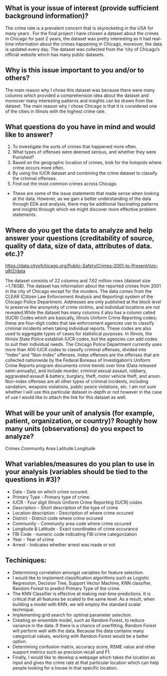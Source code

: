 
## What is your issue of interest (provide sufficient background information)?
   The crime rate is a prevalent concern that is skyrocketing in the USA for many years . For the final project I have chosen a dataset about the crimes in Chicago for    past 2 years, the dataset was pretty interesting as it had real-time information about the crimes happening in Chicago, moreover, the data is updated every day. The    dataset was collected from the ‘city of Chicago’s official website which has many public datasets. 

## Why is this issue important to you and/or to others?
   The main reason why I chose this dataset was because there were many columns which provided a comprehension idea about the dataset and moreover many interesting        patterns and insights can be drawn from the dataset. The main reason why I chose Chicago is that it is considered one of the cities in Illinois with the highest        crime rate.

## What questions do you have in mind and would like to answer?
   1. To investigate the sorts of crimes that happened more often. 
   2. What types of offenses were deemed serious, and whether they were Punished? 
   3. Based on the geographic location of crimes, look for the hotspots where crime occurs more often. 
   4. By using the IUCR dataset and combining the crime dataset to classify the criminal offenses. 
   5. Find out the most common crimes across Chicago.
   
   - These are some of the issue statements that made sense when looking at the data. However, as we gain a better understanding of the data through EDA and analysis,
     there may be additional fascinating patterns and insights through which we might discover more effective problem statements.

## Where do you get the data to analyze and help answer your questions (creditability of source, quality of data, size of data, attributes of data. etc.)?
   https://data.cityofchicago.org/Public-Safety/Crimes-2001-to-Present/ijzp-q8t2/data

  The dataset consists of 22 columns and 7.62 million rows (dataset size ~1.78GB). The dataset has information about the reported crimes from 2001 in the city of Chicago except for the murders. The data comes from the CLEAR (Citizen Law Enforcement Analysis and Reporting) system of the Chicago Police Department. Addresses are only published at the block level to preserve the anonymity of crime victims, and individual locations are not revealed.While the dataset has many columns it also has a column called (IUCR) Codes which are basically, Illinois Uniform Crime Reporting codes; these are four-digit codes that law enforcement agencies use to classify criminal incidents when taking individual reports. These codes are also used to aggregate types of cases for statistical purposes. In Illinois, the Illinois State Police establish IUCR codes, but the agencies can add codes to suit their individual needs. The Chicago Police Department currently uses more than 400 IUCR codes to classify criminal offenses, divided into “Index” and “Non-Index” offenses. Index offenses are the offenses that are collected nationwide by the Federal Bureaus of Investigation’s Uniform Crime Reports program documents crime trends over time (Data released semi-annually), and include murder, criminal sexual assault, robbery, aggravated assault & battery, burglary, theft, motor vehicle theft, and arson. Non-index offenses are all other types of criminal incidents, including vandalism, weapons violations, public peace violations, etc. I am not sure whether I will use this particular dataset in-depth or not however in the case of use I would like to attach the link for this dataset as well.

## What will be your unit of analysis (for example, patient, organization, or country)? Roughly how many units (observations) do you expect to analyze?
   Crimes
   Community Area
   Latitude
   Longitude


## What variables/measures do you plan to use in your analysis (variables should be tied to the questions in #3)?
   - Date - Date on which crime occured. 
   - Primary Type - Primary type of crime.
   - IUCR - Four digit Illinois Uniform Crime Reporting (IUCR) codes
   - Description - Short description of the type of crime
   - Location description - Description of where crime occured
   - District - District code where crime occured
   - Community - Community area code where crime occured
   - Longitude & Latitude - Exact coordinates of crime occurance
   - FBI Code - numeric code indicating FBI crime categorization
   - Year - Year of crime
   - Arrest - Indicates whether arrest was made or not


## Techiniques:
   * Determining correlation amongst variables for feature selection.
   * I would like to implement classification algorithms such as Logistic Regression, Decision Tree, Support Vector Machine, KNN classifier, Random Forest to predict        Primary Type of the crime.
   * The KNN Classifier is effective at making real-time predictions. It is critical that all features be scaled to the same level. As a result, when building a model      with KNN, we will employ the standard scalar technique.
   * Implementing grid search for optimal parameter selection.
   * Creating an ensemble model, such as Random Forest, to reduce variance in the data. If there is a chance of overfitting, Random Forest will perform well with the        data. Because the data contains many categorical values, working with Random Forest would be a better option.
   * Determining confusion matrix, accuracy score, RSME value and other support metrics such as precision recall and F1.
   * Finally, I would like to develop a webpage which takes the location as input and gives the crime rate at that particular location which can help people looking        for a house in that specific location.
